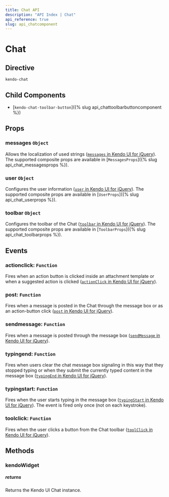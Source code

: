 ```yaml
---
title: Chat API
description: "API Index | Chat"
api_reference: true
slug: api_chatcomponent
---
```


# Chat

## Directive

`kendo-chat`

## Child Components

* [`kendo-chat-toolbar-button`]({% slug api_chattoolbarbuttoncomponent %})

## Props

### messages `Object`

Allows the localization of used strings ([`messages` in Kendo UI for jQuery](https://docs.telerik.com/kendo-ui/api/javascript/ui/chat/configuration/messages)). The supported composite props are available in [`MessagesProps`]({% slug api_chat_messagesprops %}).

### user `Object`

Configures the user information ([`user` in Kendo UI for jQuery](https://docs.telerik.com/kendo-ui/api/javascript/ui/chat/configuration/user)). The supported composite props are available in [`UserProps`]({% slug api_chat_userprops %}).

### toolbar `Object`

Configures the toolbar of the Chat ([`toolbar` in Kendo UI for jQuery](https://docs.telerik.com/kendo-ui/api/javascript/ui/chat/configuration/toolbar)). The supported composite props are available in [`ToolbarProps`]({% slug api_chat_toolbarprops %}).

## Events

### actionclick: `Function`

Fires when an action button is clicked inside an attachment template or when a suggested action is clicked ([`actionClick` in Kendo UI for jQuery](https://docs.telerik.com/kendo-ui/api/javascript/ui/chat/events/actionclick)).

### post: `Function`

Fires when a message is posted in the Chat through the message box or as an action-button click ([`post` in Kendo UI for jQuery](https://docs.telerik.com/kendo-ui/api/javascript/ui/chat/events/post)).

### sendmessage: `Function`

Fires when a message is posted through the message box ([`sendMessage` in Kendo UI for jQuery](https://docs.telerik.com/kendo-ui/api/javascript/ui/chat/events/sendmessage)).

### typingend: `Function`

Fires when users clear the chat message box signaling in this way that they stopped typing or when they submit the currently typed content in the message box ([`typingEnd` in Kendo UI for jQuery](https://docs.telerik.com/kendo-ui/api/javascript/ui/chat/events/typingend)).

### typingstart: `Function`

Fires when the user starts typing in the message box ([`typingStart` in Kendo UI for jQuery](https://docs.telerik.com/kendo-ui/api/javascript/ui/chat/events/typingstart)). The event is fired only once (not on each keystroke).

### toolclick: `Function`

Fires when the user clicks a button from the Chat toolbar ([`toolClick` in Kendo UI for jQuery](https://docs.telerik.com/kendo-ui/api/javascript/ui/chat/events/toolclick)).

## Methods

### kendoWidget

##### returns

Returns the Kendo UI Chat instance.
